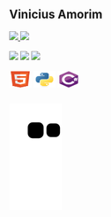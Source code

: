 ## Vinicius Amorim

<div>
  <a href="https://github.com/viniam">
  <img height="170em" src="https://github-readme-stats.vercel.app/api?username=viniam&show_icons=true&theme=dark&include_all_commits=true&count_private=true"/>
  <img height="170em" src="https://github-readme-stats.vercel.app/api/top-langs/?username=viniam&layout=compact&langs_count=7&theme=dark"/>
</div>

<div><br>
    <a href="https://www.linkedin.com/in/vinicius-amorim/" target="_blank"><img src="https://img.shields.io/badge/-LinkedIn-%230077B5?style=for-the-badge&logo=linkedin&logoColor=white" target="_blank"></a>
    <a href = "mailto:vamorim.dev@gmail.com"><img src="https://img.shields.io/badge/-Gmail-%23333?style=for-the-badge&logo=gmail&logoColor=white" target="_blank"></a>
    <a href="https://www.youtube.com/user/sakanus" target="_blank"><img src="https://img.shields.io/badge/YouTube-FF0000?style=for-the-badge&logo=youtube&logoColor=white" target="_blank"></a>
    <div style="display: inline_block"><br>
    <img align="center" alt="viniam-HTML" height="30" width="40" src="https://raw.githubusercontent.com/devicons/devicon/master/icons/html5/html5-original.svg">
    <img align="center" alt="viniam-Python" height="30" width="40" src="https://raw.githubusercontent.com/devicons/devicon/master/icons/python/python-original.svg">
    <img align="center" alt="viniam-Csharp" height="30" width="40" src="https://raw.githubusercontent.com/devicons/devicon/master/icons/csharp/csharp-original.svg"> 
    </div>
</div>
  
##
  
<div> 
  
  ![Snake animation](https://github.com/rafaballerini/rafaballerini/blob/output/github-contribution-grid-snake.svg)
  
</div>
 

 
